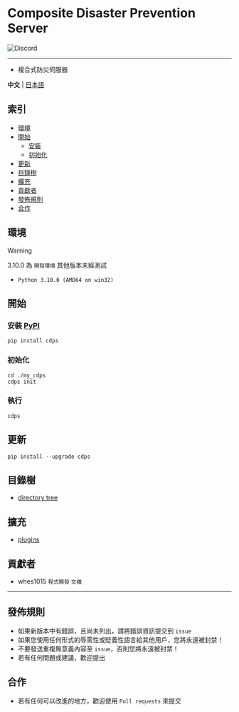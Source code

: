 # Composite Disaster Prevention Server

<img alt="Discord" src="https://img.shields.io/discord/926545182407688273">

---

- 複合式防災伺服器

**中文** | [日本語](https://github.com/ExpTechTW/CDPS/blob/master/README-ja.md)

## 索引

- [環境](#環境)
- [開始](#開始)
  - [安裝](#安裝)
  - [初始化](#初始化)
- [更新](#更新)
- [目錄樹](#目錄樹)
- [擴充](#擴充)
- [貢獻者](#貢獻者)
- [發佈規則](#發佈規則)
- [合作](#合作)

## 環境

> [!WARNING]
> 3.10.0 為 `開發環境` 其他版本未經測試

- `Python 3.10.0 (AMD64 on win32)`

## 開始

### 安裝 [PyPI](https://pypi.org/project/cdps)

```
pip install cdps
```

### 初始化

```
cd ./my_cdps
cdps init
```

### 執行

```
cdps
```

## 更新

```
pip install --upgrade cdps
```

## 目錄樹

- [directory tree](https://github.com/ExpTechTW/CDPS/blob/master/docs/tree.md)

## 擴充

- [plugins](https://github.com/ExpTechTW/CDPS/blob/master/docs/plugins.md)

## 貢獻者

- whes1015 `程式開發` `文檔`

---

## 發佈規則

- 如果新版本中有錯誤，且尚未列出，請將錯誤資訊提交到 `issue`
- 如果您使用任何形式的辱罵性或貶義性語言給其他用戶，您將永遠被封禁！
- 不要發送重複無意義內容至 `issue`，否則您將永遠被封禁！
- 若有任何問題或建議，歡迎提出

## 合作

- 若有任何可以改進的地方，歡迎使用 `Pull requests` 來提交
